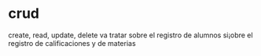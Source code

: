 # crud
create, read, update, delete
va tratar sobre el registro de alumnos si¡obre el registro de calificaciones y de materias
